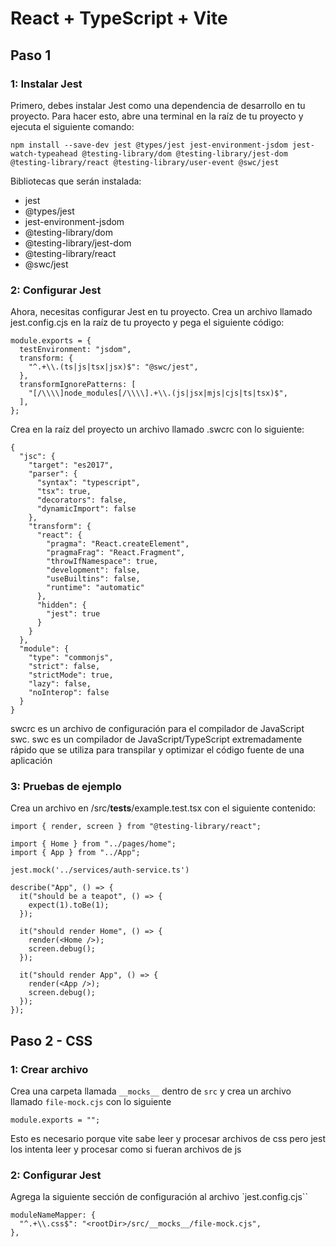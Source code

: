 # React + TypeScript + Vite

## Paso 1

### 1: Instalar Jest

Primero, debes instalar Jest como una dependencia de desarrollo en tu proyecto.
Para hacer esto, abre una terminal en la raíz de tu proyecto y ejecuta el siguiente comando:

```
npm install --save-dev jest @types/jest jest-environment-jsdom jest-watch-typeahead @testing-library/dom @testing-library/jest-dom @testing-library/react @testing-library/user-event @swc/jest
```

Bibliotecas que serán instalada:

- jest
- @types/jest
- jest-environment-jsdom
- @testing-library/dom
- @testing-library/jest-dom
- @testing-library/react
- @swc/jest

### 2: Configurar Jest

Ahora, necesitas configurar Jest en tu proyecto.
Crea un archivo llamado jest.config.cjs en la raíz de tu proyecto y pega el siguiente código:

```
module.exports = {
  testEnvironment: "jsdom",
  transform: {
    "^.+\\.(ts|js|tsx|jsx)$": "@swc/jest",
  },
  transformIgnorePatterns: [
    "[/\\\\]node_modules[/\\\\].+\\.(js|jsx|mjs|cjs|ts|tsx)$",
  ],
};
```
Crea en la raíz del proyecto un archivo llamado .swcrc con lo siguiente:

```
{
  "jsc": {
    "target": "es2017",
    "parser": {
      "syntax": "typescript",
      "tsx": true,
      "decorators": false,
      "dynamicImport": false
    },
    "transform": {
      "react": {
        "pragma": "React.createElement",
        "pragmaFrag": "React.Fragment",
        "throwIfNamespace": true,
        "development": false,
        "useBuiltins": false,
        "runtime": "automatic"
      },
      "hidden": {
        "jest": true
      }
    }
  },
  "module": {
    "type": "commonjs",
    "strict": false,
    "strictMode": true,
    "lazy": false,
    "noInterop": false
  }
}
```

swcrc es un archivo de configuración para el compilador de JavaScript swc.
swc es un compilador de JavaScript/TypeScript extremadamente rápido que se utiliza para transpilar y optimizar el código fuente de una aplicación

### 3: Pruebas de ejemplo

Crea un archivo en /src/__tests__/example.test.tsx con el siguiente contenido:

```
import { render, screen } from "@testing-library/react";

import { Home } from "../pages/home";
import { App } from "../App";

jest.mock('../services/auth-service.ts')

describe("App", () => {
  it("should be a teapot", () => {
    expect(1).toBe(1);
  });

  it("should render Home", () => {
    render(<Home />);
    screen.debug();
  });

  it("should render App", () => {
    render(<App />);
    screen.debug();
  });
});

```

## Paso 2 - CSS

### 1: Crear archivo

Crea una carpeta llamada `__mocks__` dentro de `src` y crea un archivo llamado `file-mock.cjs` con lo siguiente

```
module.exports = "";
```

Esto es necesario porque vite sabe leer y procesar archivos de css pero jest los intenta leer y procesar como si fueran archivos de js


### 2: Configurar Jest

Agrega la siguiente sección de configuración al archivo `jest.config.cjs``
```
moduleNameMapper: {
  "^.+\\.css$": "<rootDir>/src/__mocks__/file-mock.cjs",
},
```
